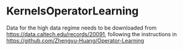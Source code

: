 # KernelsOperatorLearning

Data for the high data regime needs to be downloaded from https://data.caltech.edu/records/20091, following the instructions in https://github.com/Zhengyu-Huang/Operator-Learning
